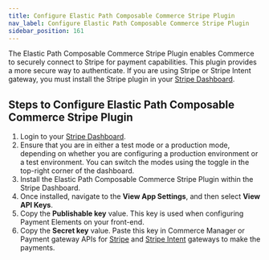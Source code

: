 ```yaml
---
title: Configure Elastic Path Composable Commerce Stripe Plugin
nav_label: Configure Elastic Path Composable Commerce Stripe Plugin
sidebar_position: 161
---
```


The Elastic Path Composable Commerce Stripe Plugin enables Commerce to securely connect to Stripe for payment capabilities. This plugin provides a more secure way to authenticate. If you are using Stripe or Stripe Intent gateway, you must install the Stripe plugin in your [Stripe Dashboard](https://dashboard.stripe.com/login).

## Steps to Configure Elastic Path Composable Commerce Stripe Plugin

1. Login to your [Stripe Dashboard](https://dashboard.stripe.com/login).
2. Ensure that you are in either a test mode or a production mode, depending on whether you are configuring a production environment or a test environment. You can switch the modes using the toggle in the top-right corner of the dashboard.
3. Install the Elastic Path Composable Commerce Stripe Plugin within the Stripe Dashboard.
4. Once installed, navigate to the **View App Settings**, and then select **View API Keys**.
5. Copy the **Publishable key** value. This key is used when configuring Payment Elements on your front-end.
6. Copy the **Secret key** value. Paste this key in Commerce Manager or Payment gateway APIs for [Stripe](https://elasticpath.dev/docs/commerce-manager/payments/configure-other-payment-gateways#enabling-stripe) and [Stripe Intent](https://elasticpath.dev/docs/commerce-manager/payments/configure-other-payment-gateways#enabling-stripe-payment-intents) gateways to make the payments.